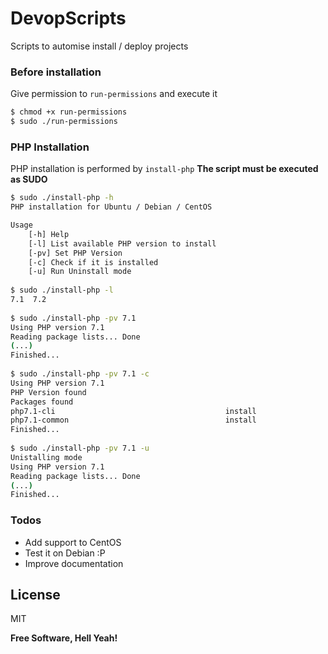 # DevopScripts
Scripts to automise install / deploy projects

### Before installation
Give permission to `run-permissions` and execute it
```bash
$ chmod +x run-permissions
$ sudo ./run-permissions
```

### PHP Installation
PHP installation is performed by `install-php`
**The script must be executed as SUDO**
```bash
$ sudo ./install-php -h
PHP installation for Ubuntu / Debian / CentOS

Usage
    [-h] Help
    [-l] List available PHP version to install
    [-pv] Set PHP Version
    [-c] Check if it is installed
    [-u] Run Uninstall mode
    
$ sudo ./install-php -l
7.1  7.2
    
$ sudo ./install-php -pv 7.1
Using PHP version 7.1
Reading package lists... Done
(...)
Finished...
    
$ sudo ./install-php -pv 7.1 -c
Using PHP version 7.1
PHP Version found
Packages found
php7.1-cli                                      install
php7.1-common                                   install
Finished...
    
$ sudo ./install-php -pv 7.1 -u
Unistalling mode
Using PHP version 7.1
Reading package lists... Done
(...)
Finished...
```
### Todos
 - Add support to CentOS
 - Test it on Debian :P
 - Improve documentation

License
----
MIT

**Free Software, Hell Yeah!**